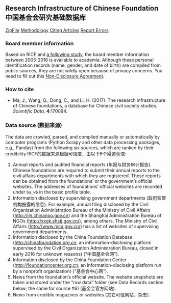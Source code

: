 ## Research Infrastructure of Chinese Foundation 中国基金会研究基础数据库

[ZipFile](https://github.com/ma47/RICF/releases)		[Methodology](https://www.nature.com/articles/sdata201794)		[Citing Articles](https://scholar.google.com/scholar?oi=bibs&hl=en&cites=13403989527123536875,13309350827279654854)		[Report Errors](https://jinshuju.net/f/JRisXg)

### Board member information

Based on RICF and [a following study](https://dx.doi.org/10.2139/ssrn.3262798), the board member information between 2005-2016 is available to academia. Although these personal identification records (name, gender, and date of birth) are compiled from public sources, they are not wildly open because of privacy concerns. You need to fill out this [Non-Disclosure Agreement](/nda.doc).

### How to cite
- Ma, J., Wang, Q., Dong, C., and Li, H. (2017). The research infrastructure of Chinese foundations, a database for Chinese civil society studies. _Scientific Data,_ __4__:170094.

### Data source (数据来源)

The data are crawled, parsed, and compiled manually or automatically by computer programs (Python Scrapy and other data processing packages, e.g., Pandas) from the following six sources, which are ranked by their credibility RICF的数据来源根据可信度，由以下6个渠道获取:

1. Annual reports and audited financial reports (年报与财务审计报告). Chinese foundations are required to submit their annual reports to the civil affairs departments with which they are registered. These reports can be obtained from the foundations’ or the government’s official websites. The addresses of foundations’ official websites are recorded under `ba_wb` in the basic profile table.
2. Information disclosed by supervising government departments (政府监管机构披露的信息). For example, annual filing disclosed by the Civil Organization Administration Bureau of the Ministry of Civil Affairs (http://jjh.chinanpo.gov.cn) and the Shanghai Administration Bureau of NGOs (http://xxgk.shstj.gov.cn/), among others. The Ministry of Civil Affairs (http://www.mca.gov.cn/) has a list of websites of supervising government departments.
3. Information disclosed by the China Foundation Database (http://chinafoundation.org.cn; an information-disclosing platform supervised by the Civil Organization Administration Bureau, closed in early 2016 for unknown reasons) ("中国基金会网").
4. Information disclosed by the China Foundation Center (http://foundationcenter.org.cn; an information-disclosing platform run by a nonprofit organization) ("基金会中心网").
5. News from the foundation’s official website. The website snapshots are taken and stored under the “raw data” folder (see Data Records section below; the same for source #6) (基金会官方网站).
6. News from credible magazines or websites (其它可信网站、杂志).
